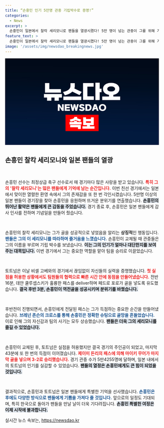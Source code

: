 ```yaml
---
title: “손흥민 인기 5만명 관중 기립박수로 증명!”
categories:
  - News
excerpt: >
  손흥민이 일본에서 찰칵 세리모니로 팬들을 열광시켰다! 5만 명이 넘는 관중이 그를 위해 기립박수를 보냈고, 토트넘은 비셀 고베와의 친선 경기에서 짜릿한 3-2 승리를 거뒀다.
feature_text: >
  손흥민이 일본에서 찰칵 세리모니로 팬들을 열광시켰다! 5만 명이 넘는 관중이 그를 위해 기립박수를 보냈고, 토트넘은 비셀 고베와의 친선 경기에서 짜릿한 3-2 승리를 거뒀다.
image: '/assets/img/newsdao_breakingnews.jpg'
---
```


<p><img src="/assets/img/newsdao_breakingnews.jpg" alt="flaretime 속보" /></p>

<h2 data-ke-size="size26">손흥민 찰칵 세리모니와 일본 팬들의 열광</h2>

<p data-ke-size="size16">&nbsp;</p>

<p>손흥민 선수는 최정상급 축구 선수로서 매 경기마다 많은 사랑을 받고 있습니다. <b><span style="color: #ee2323;">특히 그의 '찰칵 세리모니'는 많은 팬들에게 기억에 남는 순간입니다.</span></b> 이번 친선 경기에서는 일본에서 맞이한 열렬한 환영 속에서 그의 존재감을 또 한 번 각인시켰습니다. 5만명 이상의 일본 팬들이 경기장을 찾아 손흥민을 응원하며 뜨거운 분위기를 연출했습니다. <b><span style="background-color: #21538527;">손흥민의 뛰어난 활약은 팬들에게 큰 감동을 주었습니다.</span></b> 경기 종료 후, 손흥민은 일본 팬들에게 감사 인사를 전하며 기념일을 만들어 줬습니다.</p>

<p data-ke-size="size16">&nbsp;</p>

<p>손흥민의 찰칵 세리모니는 그가 골을 성공적으로 넣었음을 알리는 <b>상징적</b>인 행동입니다. <b><span style="color: #1a5490;">팬들은 그의 이 세리모니를 따라하며 즐거움을 느꼈습니다.</span></b> 손흥민이 교체될 때 관중들은 그의 이름을 부르며 기립 박수를 보냈습니다. <b><span style="background-color: #21538527;">이는 그의 인기가 얼마나 대단한지를 보여주는 대목입니다.</span></b> 이번 경기에서 그는 중요한 역할을 맡아 팀을 승리로 이끌었습니다.</p>

<p data-ke-size="size16">&nbsp;</p>

<p>토트넘은 이날 비셀 고베와의 경기에서 끊임없이 자신들의 실력을 증명했습니다. <b><span style="color: #ee2323;">첫 실점을 허용한 상황에서도 팀원들의 협력으로 빠른 시간 안에 동점을 만들어냈습니다.</span></b> 전반 16분, 데얀 쿨루셉스키가 훌륭한 패스를 deliver하며 페드로 포로가 골을 넣도록 유도했습니다. <b><span style="background-color: #21538527;">결국 후반 3분, 손흥민이 역전골을 성공시키며 분위기를 바꿨습니다.</span></b></p>

<p data-ke-size="size16">&nbsp;</p>

<p>후반전이 진행되면서, 손흥민에게 전달된 패스는 그가 득점하는 중요한 순간을 만들어냈습니다. <b><span style="color: #1a5490;">브레넌 존슨의 크로스를 통해 손흥민은 정확한 슈팅으로 골망을 흔들었습니다.</span></b> 이로 인해 그의 자신감과 팀의 사기는 모두 상승했습니다. <b><span style="background-color: #21538527;">팬들은 더욱 그의 세리모니를 즐길 수 있었습니다.</span></b></p>

<p data-ke-size="size16">&nbsp;</p>

<p>손흥민이 교체된 후, 토트넘은 실점을 허용했지만 결국 경기의 주인공이 되었고, 마지막 43분에 또 한 번의 득점이 이어졌습니다. <b><span style="color: #ee2323;">제이미 돈리의 패스에 의해 마이키 무어가 마지막 골을 넣으며 3-2로 승리했습니다.</span></b> 경기 관중 수가 5만4255명에 달하며, 일본 내에서의 토트넘의 인기를 실감할 수 있었습니다. <b><span style="background-color: #21538527;">팬들의 열정은 손흥민에게도 큰 힘이 되었을 것입니다.</span></b></p>

<p data-ke-size="size16">&nbsp;</p>

<p>결과적으로, 손흥민과 토트넘은 일본 팬들에게 특별한 기억을 선사했습니다. <b><span style="color: #1a5490;">손흥민은 후에도 다양한 방식으로 팬들에게 기쁨을 가져다 줄 것입니다.</span></b> 앞으로의 일정도 기대되며, 특히 한국으로 돌아가 팬들을 만날 날이 더욱 기다려집니다. <b><span style="background-color: #21538527;">손흥민 특별한 여정은 이제 시작에 불과합니다.</span></b></p>
실시간 뉴스 속보는, <a href="https://newsdao.kr" rel="dofollow">https://newsdao.kr</a>



